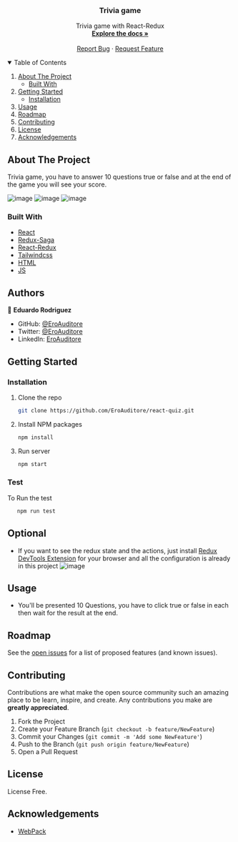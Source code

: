 <br />
<p align="center">

  <h3 align="center">Trivia game</h3>

  <p align="center">
    Trivia game with React-Redux
    <br />
    <a href="#"><strong>Explore the docs »</strong></a>
    <br />
    <br />
    <a href="https://github.com/EroAuditore/react-quiz/issues">Report Bug</a>
    ·
    <a href="https://github.com/EroAuditore/react-quiz/issues">Request Feature</a>
  </p>
</p>

<details open="open">
  <summary>Table of Contents</summary>
  <ol>
    <li>
      <a href="#about-the-project">About The Project</a>
      <ul>
        <li><a href="#built-with">Built With</a></li>
      </ul>
    </li>
    <li>
      <a href="#getting-started">Getting Started</a>
      <ul>
        <li><a href="#installation">Installation</a></li>
      </ul>
    </li>
    <li><a href="#usage">Usage</a></li>
    <li><a href="#roadmap">Roadmap</a></li>
    <li><a href="#contributing">Contributing</a></li>
    <li><a href="#license">License</a></li>
    <li><a href="#acknowledgements">Acknowledgements</a></li>
  </ol>
</details>

## About The Project

Trivia game, you have to answer 10 questions true or false and at the end of the game you will see your score.

![image](https://user-images.githubusercontent.com/60273425/157093780-5d08e4a7-2ade-4311-8ab9-691323de01cd.png)
![image](https://user-images.githubusercontent.com/60273425/157093865-41af9339-a46a-4065-9e84-0facd50539e3.png)
![image](https://user-images.githubusercontent.com/60273425/157093930-c04b0853-8e06-4c28-aaac-84f535df1753.png)

### Built With

- [React](https://es.reactjs.org/)
- [Redux-Saga](https://redux-saga.js.org/)
- [React-Redux](https://react-redux.js.org/)
- [Tailwindcss](https://tailwindcss.com/)
- [HTML](https://www.w3schools.com/html/)
- [JS](https://www.javascript.com/)

## Authors

👤 **Eduardo Rodriguez**

- GitHub: [@EroAuditore](https://github.com/EroAuditore)
- Twitter: [@EroAuditore](https://twitter.com/EroAuditore)
- LinkedIn: [EroAuditore](https://www.linkedin.com/in/EroAuditore/)

## Getting Started

### Installation

1. Clone the repo
   ```sh
   git clone https://github.com/EroAuditore/react-quiz.git
   ```
2. Install NPM packages
   ```sh
   npm install
   ```
3. Run server
   ```sh
   npm start
   ```

### Test

To Run the test

```sh
   npm run test
```

## Optional

- If you want to see the redux state and the actions, just install [Redux DevTools Extension](https://github.com/zalmoxisus/redux-devtools-extension#installation) for your browser and all the configuration is already in this project
  ![image](https://cloud.githubusercontent.com/assets/7957859/18002950/aacb82fc-6b93-11e6-9ae9-609862c18302.png)

## Usage

- You'll be presented 10 Questions, you have to click true or false in each then wait for the result at the end.

## Roadmap

See the [open issues](https://github.com/EroAuditore/react-quiz/issues) for a list of proposed features (and known issues).

## Contributing

Contributions are what make the open source community such an amazing place to be learn, inspire, and create. Any contributions you make are **greatly appreciated**.

1. Fork the Project
2. Create your Feature Branch (`git checkout -b feature/NewFeature`)
3. Commit your Changes (`git commit -m 'Add some NewFeature'`)
4. Push to the Branch (`git push origin feature/NewFeature`)
5. Open a Pull Request

## License

License Free.

## Acknowledgements

- [WebPack](https://webpack.js.org/)
